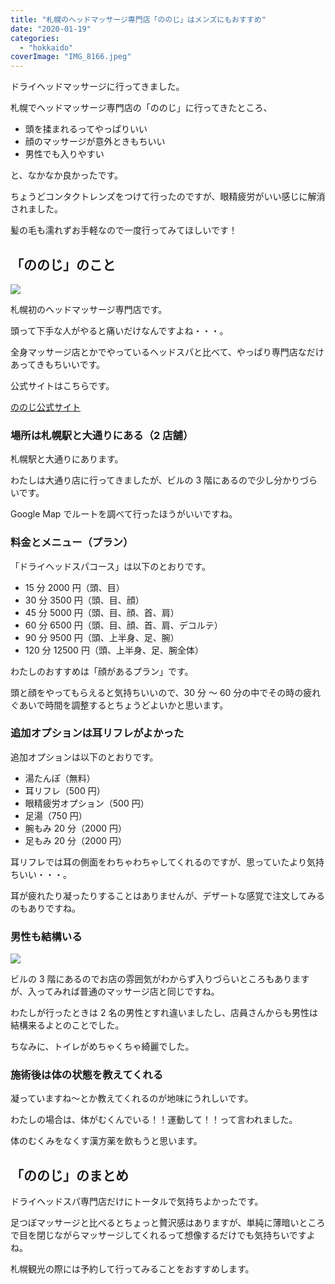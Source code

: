 ```yaml
---
title: "札幌のヘッドマッサージ専門店「ののじ」はメンズにもおすすめ"
date: "2020-01-19"
categories:
  - "hokkaido"
coverImage: "IMG_8166.jpeg"
---
```


ドライヘッドマッサージに行ってきました。

札幌でヘッドマッサージ専門店の「ののじ」に行ってきたところ、

- 頭を揉まれるってやっぱりいい
- 顔のマッサージが意外ときもちいい
- 男性でも入りやすい

と、なかなか良かったです。

ちょうどコンタクトレンズをつけて行ったのですが、眼精疲労がいい感じに解消されました。

髪の毛も濡れずお手軽なので一度行ってみてほしいです！

## 「ののじ」のこと

![](images/IMG_8166.jpeg)

札幌初のヘッドマッサージ専門店です。

頭って下手な人がやると痛いだけなんですよね・・・。

全身マッサージ店とかでやっているヘッドスパと比べて、やっぱり専門店なだけあってきもちいいです。

公式サイトはこちらです。

[ののじ公式サイト](https://no-noji.com/)

### 場所は札幌駅と大通りにある（2 店舗）

札幌駅と大通りにあります。

わたしは大通り店に行ってきましたが、ビルの 3 階にあるので少し分かりづらいです。

Google Map でルートを調べて行ったほうがいいですね。

### 料金とメニュー（プラン）

「ドライヘッドスパコース」は以下のとおりです。

- 15 分 2000 円（頭、目）
- 30 分 3500 円（頭、目、顔）
- 45 分 5000 円（頭、目、顔、首、肩）
- 60 分 6500 円（頭、目、顔、首、肩、デコルテ）
- 90 分 9500 円（頭、上半身、足、腕）
- 120 分 12500 円（頭、上半身、足、腕全体）

わたしのおすすめは「顔があるプラン」です。

頭と顔をやってもらえると気持ちいいので、30 分 ～ 60 分の中でその時の疲れぐあいで時間を調整するとちょうどよいかと思います。

### 追加オプションは耳リフレがよかった

追加オプションは以下のとおりです。

- 湯たんぽ（無料）
- 耳リフレ（500 円）
- 眼精疲労オプション（500 円）
- 足湯（750 円）
- 腕もみ 20 分（2000 円）
- 足もみ 20 分（2000 円）

耳リフレでは耳の側面をわちゃわちゃしてくれるのですが、思っていたより気持ちいい・・・。

耳が疲れたり凝ったりすることはありませんが、デザートな感覚で注文してみるのもありですね。

### 男性も結構いる

![](images/IMG_8167.jpeg)

ビルの 3 階にあるのでお店の雰囲気がわからず入りづらいところもありますが、入ってみれば普通のマッサージ店と同じですね。

わたしが行ったときは 2 名の男性とすれ違いましたし、店員さんからも男性は結構来るよとのことでした。

ちなみに、トイレがめちゃくちゃ綺麗でした。

### 施術後は体の状態を教えてくれる

凝っていますね～とか教えてくれるのが地味にうれしいです。

わたしの場合は、体がむくんでいる！！運動して！！って言われました。

体のむくみをなくす漢方薬を飲もうと思います。

## 「ののじ」のまとめ

ドライヘッドスパ専門店だけにトータルで気持ちよかったです。

足つぼマッサージと比べるとちょっと贅沢感はありますが、単純に薄暗いところで目を閉じながらマッサージしてくれるって想像するだけでも気持ちいですよね。

札幌観光の際には予約して行ってみることをおすすめします。
